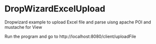 # DropWizardExcelUpload
Dropwizard example to upload Excel file and parse uisng apache POI and mustache for View 

Run the program and go to http://localhost:8080/client/uploadFile
